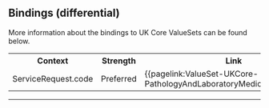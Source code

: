 ## Bindings (differential)

More information about the bindings to UK Core ValueSets can be found below.

<table class="assets">
<tr>
<th width="30%">Context</th>
<th width="20%">Strength</th>
<th width="50%">Link</th>
</tr>
<tr>
<td>ServiceRequest.code</td>
<td>Preferred</td>
<td>{{pagelink:ValueSet-UKCore-PathologyAndLaboratoryMedicineProcedures}}</td>
</tr>
</table>

---
